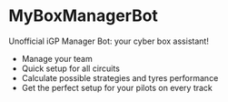 # MyBoxManagerBot
Unofficial iGP Manager Bot: your cyber box assistant!

* Manage your team
* Quick setup for all circuits
* Calculate possible strategies and tyres performance
* Get the perfect setup for your pilots on every track